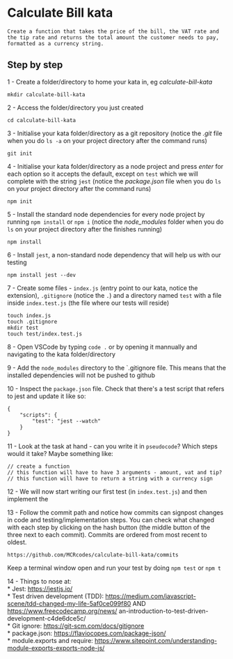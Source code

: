 # Calculate Bill kata

 `Create a function that takes the price of the bill, the VAT rate and the tip rate and returns the total amount the customer needs to pay, formatted as a currency string. `

## Step by step

1 - Create a folder/directory to home your kata in, eg *calculate-bill-kata*

    mkdir calculate-bill-kata

2 -  Access the folder/directory you just created

    cd calculate-bill-kata

3 - Initialise your kata folder/directory as a git repository (notice the *.git* file when you do `ls -a` on your project directory after the command runs)

    git init

4 - Initialise your kata folder/directory as a node project and press *enter* for each option so it accepts the default, except on `test` which we will complete with the string `jest` (notice the *package.json* file when you do `ls` on your project directory after the command runs)

    npm init

5 - Install the standard node dependencies for every node project by running `npm install` or `npm i` (notice the *node_modules* folder when you do `ls` on your project directory after the finishes running)

    npm install

6 - Install `jest`, a non-standard node dependency that will help us with our testing

    npm install jest --dev

7 - Create some files - `index.js` (entry point to our kata, notice the extension), `.gitignore` (notice the `.`) and a directory named `test` with a file inside `index.test.js` (the file where our tests will reside)

    touch index.js
    touch .gitignore
    mkdir test
    touch test/index.test.js

8 - Open VSCode by typing `code .` or by opening it mannually and navigating to the kata folder/directory

9 - Add the `node_modules` directory to the `.gitignore file. This means that the installed dependencies will not be pushed to github

10 - Inspect the `package.json` file. Check that there's a test script that refers to jest and update it like so:

    {
        "scripts": {
            "test": "jest --watch"
        }
    }

11 - Look at the task at hand - can you write it in `pseudocode`? Which steps would it take? Maybe something like:

    // create a function
    // this function will have to have 3 arguments - amount, vat and tip?
    // this function will have to return a string with a currency sign

12 - We will now start writing our first test (in `index.test.js`) and then implement the 

13 - Follow the commit path and notice how commits can signpost changes in code and testing/implementation steps. You can check what changed with each step by clicking on the hash button (the middle button of the three next to each commit). Commits are ordered from most recent to oldest.

    https://github.com/MCRcodes/calculate-bill-kata/commits

Keep a terminal window open and run your test by doing `npm test` or `npm t`

14 - Things to nose at:  
    * Jest: https://jestjs.io/  
    * Test driven development (TDD): https://medium.com/javascript-scene/tdd-changed-my-life-5af0ce099f80 AND https://www.freecodecamp.org/news/  an-introduction-to-test-driven-development-c4de6dce5c/  
    * Git ignore: https://git-scm.com/docs/gitignore  
    * package.json: https://flaviocopes.com/package-json/   
    * module.exports and require: https://www.sitepoint.com/understanding-module-exports-exports-node-js/


